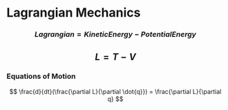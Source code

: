 # Lagrangian Mechanics

### $$ Lagrangian = Kinetic Energy - Potential Energy $$
## $$ L = T - V $$

### Equations of Motion
$$ \frac{d}{dt}(\frac{\partial L}{\partial \dot{q}}) = \frac{\partial L}{\partial q} $$
